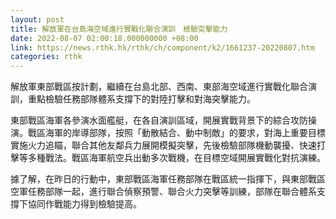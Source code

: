 ```yaml
---
layout: post
title: 解放軍在台島海空域進行實戰化聯合演訓　檢驗突擊能力
date: 2022-08-07 02:00:18.000000000 +08:00
link: https://news.rthk.hk/rthk/ch/component/k2/1661237-20220807.htm
categories: rthk
---
```


解放軍東部戰區按計劃，繼續在台島北部、西南、東部海空域進行實戰化聯合演訓，重點檢驗任務部隊體系支撐下的對陸打擊和對海突擊能力。

東部戰區海軍各參演水面艦艇，在各自演訓區域，開展實戰背景下的綜合攻防操演。戰區海軍的岸導部隊，按照「動散結合、動中制敵」的要求，對海上重要目標實施火力追瞄，聯合其他友鄰兵力展開模擬突擊，先後檢驗部隊機動襲擾、快速打擊等多種戰法。戰區海軍航空兵出動多次戰機，在目標空域開展實戰化對抗演練。

據了解，在昨日的行動中，東部戰區海軍任務部隊在戰區統一指揮下，與東部戰區空軍任務部隊一起，進行聯合偵察預警、聯合火力突擊等訓練，部隊在聯合體系支撐下協同作戰能力得到檢驗提高。
